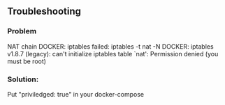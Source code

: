 
## Troubleshooting

### Problem
NAT chain DOCKER: iptables failed: iptables -t nat -N DOCKER: iptables v1.8.7 (legacy): can't initialize iptables table `nat': Permission denied (you must be root)

### Solution:
Put "priviledged: true" in your docker-compose
